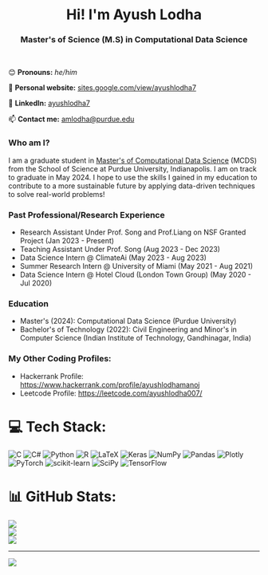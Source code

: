 <h1 align="center">Hi! I'm Ayush Lodha</h1>

<h3 align="center"> Master's of Science (M.S) in Computational Data Science</h3>

<br>

😊 **Pronouns:** *he/him* 

📝 **Personal website:** [sites.google.com/view/ayushlodha7](https://sites.google.com/view/ayushlodha7)

🔗 **LinkedIn:** [ayushlodha7](https://www.linkedin.com/in/ayushlodha7/) 

📫 **Contact me:** [amlodha@purdue.edu](mailto:amlodha@purdue.edu)

### Who am I? 

I am a graduate student in [Master's of Computational Data Science](https://www.purdue.edu/gradschool/prospective/gradrequirements/indianapolis/cds-iupui.html) (MCDS) from the School of Science at Purdue University, Indianapolis. I am on track to graduate in May 2024. I hope to use the skills I gained in my education to contribute to a more sustainable future by applying data-driven techniques to solve real-world problems! 

### Past Professional/Research Experience
- Research Assistant Under Prof. Song and Prof.Liang on NSF Granted Project (Jan 2023 - Present)
- Teaching Assistant Under Prof. Song (Aug 2023 - Dec 2023)
- Data Science Intern @ ClimateAi (May 2023 - Aug 2023)
- Summer Research Intern @ University of Miami (May 2021 - Aug 2021)
- Data Science Intern @ Hotel Cloud (London Town Group) (May 2020 - Jul 2020)


### Education

- Master's (2024): Computational Data Science (Purdue University)
- Bachelor's of Technology (2022): Civil Engineering and Minor's in Computer Science (Indian Institute of Technology, Gandhinagar, India)

### My Other Coding Profiles:
- Hackerrank Profile: https://www.hackerrank.com/profile/ayushlodhamanoj
- Leetcode Profile: https://leetcode.com/ayushlodha007/


# 💻 Tech Stack:
![C](https://img.shields.io/badge/c-%2300599C.svg?style=plastic&logo=c&logoColor=white) ![C#](https://img.shields.io/badge/c%23-%23239120.svg?style=plastic&logo=c-sharp&logoColor=white) ![Python](https://img.shields.io/badge/python-3670A0?style=plastic&logo=python&logoColor=ffdd54) ![R](https://img.shields.io/badge/r-%23276DC3.svg?style=plastic&logo=r&logoColor=white) ![LaTeX](https://img.shields.io/badge/latex-%23008080.svg?style=plastic&logo=latex&logoColor=white) ![Keras](https://img.shields.io/badge/Keras-%23D00000.svg?style=plastic&logo=Keras&logoColor=white) ![NumPy](https://img.shields.io/badge/numpy-%23013243.svg?style=plastic&logo=numpy&logoColor=white) ![Pandas](https://img.shields.io/badge/pandas-%23150458.svg?style=plastic&logo=pandas&logoColor=white) ![Plotly](https://img.shields.io/badge/Plotly-%233F4F75.svg?style=plastic&logo=plotly&logoColor=white) ![PyTorch](https://img.shields.io/badge/PyTorch-%23EE4C2C.svg?style=plastic&logo=PyTorch&logoColor=white) ![scikit-learn](https://img.shields.io/badge/scikit--learn-%23F7931E.svg?style=plastic&logo=scikit-learn&logoColor=white) ![SciPy](https://img.shields.io/badge/SciPy-%230C55A5.svg?style=plastic&logo=scipy&logoColor=%white) ![TensorFlow](https://img.shields.io/badge/TensorFlow-%23FF6F00.svg?style=plastic&logo=TensorFlow&logoColor=white)
# 📊 GitHub Stats:
![](https://github-readme-stats.vercel.app/api?username=ayushlodha7&theme=dark&hide_border=false&include_all_commits=false&count_private=false)<br/>
![](https://github-readme-streak-stats.herokuapp.com/?user=ayushlodha7&theme=dark&hide_border=false)<br/>
![](https://github-readme-stats.vercel.app/api/top-langs/?username=ayushlodha7&theme=dark&hide_border=false&include_all_commits=false&count_private=false&layout=compact)

---
![](https://komarev.com/ghpvc/?username=ayushlodha7&color=green)

